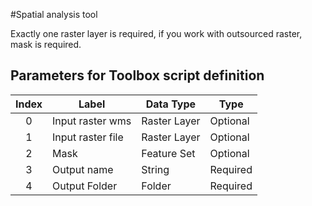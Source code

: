 #Spatial analysis tool

Exactly one raster layer is required, if you work with outsourced raster, mask is required.


## Parameters for Toolbox script definition

| Index | Label             | Data Type    | Type     |
| :---: | ----------------- | ------------ | -------- |
|   0   | Input raster wms  | Raster Layer | Optional |
|   1   | Input raster file | Raster Layer | Optional |
|   2   | Mask              | Feature Set  | Optional |
|   3   | Output name       | String       | Required |
|   4   | Output Folder     | Folder       | Required |

